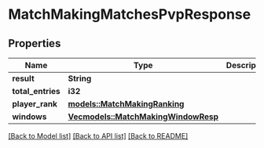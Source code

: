 # MatchMakingMatchesPvpResponse

## Properties

Name | Type | Description | Notes
------------ | ------------- | ------------- | -------------
**result** | **String** |  | 
**total_entries** | **i32** |  | 
**player_rank** | [**models::MatchMakingRanking**](MatchMakingRanking.md) |  | 
**windows** | [**Vec<models::MatchMakingWindowResp>**](MatchMakingWindowResp.md) |  | 

[[Back to Model list]](../README.md#documentation-for-models) [[Back to API list]](../README.md#documentation-for-api-endpoints) [[Back to README]](../README.md)


